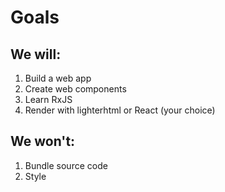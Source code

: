 # Goals

## We will:

1. Build a web app
2. Create web components
3. Learn RxJS
4. Render with lighterhtml or React (your choice)

## We won't:

1. Bundle source code
2. Style
